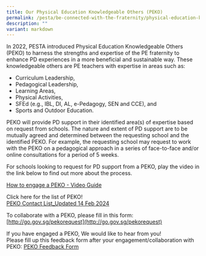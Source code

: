 ```yaml
---
title: Our Physical Education Knowledgeable Others (PEKO)
permalink: /pesta/be-connected-with-the-fraternity/physical-education-knowledgeable-others-peko/
description: ""
variant: markdown
---
```

In 2022, PESTA introduced Physical Education Knowledgeable Others (PEKO) to harness the strengths and expertise of the PE fraternity to enhance PD experiences in a more beneficial and sustainable way. These knowledgeable others are PE teachers with expertise in areas such as:

*   Curriculum Leadership,
*   Pedagogical Leadership,
*   Learning Areas,
*   Physical Activities,
*   SFEd (e.g., IBL, DI, AL, e-Pedagogy, SEN and CCE), and
*   Sports and Outdoor Education.

PEKO will provide PD support in their identified area(s) of expertise based on request from schools. The nature and extent of PD support are to be mutually agreed and determined between the requesting school and the identified PEKO. For example, the requesting school may request to work with the PEKO on a pedagogical approach in a series of face-to-face and/or online consultations for a period of 5 weeks.

For schools looking to request for PD support from a PEKO, play the video in the link below to find out more about the process. 

[How to engage a PEKO - Video Guide](https://drive.google.com/file/d/1ZXKewyXvqQ_jGMA85lzjdopKEOlZY7eK/view?usp=sharing)


Click here for the list of PEKO!  
[PEKO Contact List_Updated 14 Feb 2024](/files/2024_PEKO_Contact_List__updated_14_Feb_.pdf)

To collaborate with a PEKO, please fill in this form:  [http://go.gov.sg/pekorequest](http://go.gov.sg/pekorequest)

If you have engaged a PEKO, We would like to hear from you!  
Please fill up this feedback form after your engagement/collaboration with PEKO:
[PEKO Feedback Form](http://go.gov.sg/feedbackforpeko)
